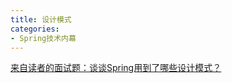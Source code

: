 ```yaml
---
title: 设计模式
categories: 
- Spring技术内幕
---
```


[来自读者的面试题：谈谈Spring用到了哪些设计模式？](https://mp.weixin.qq.com/s/sLCACtVxtLSL2gelxlFUZg)